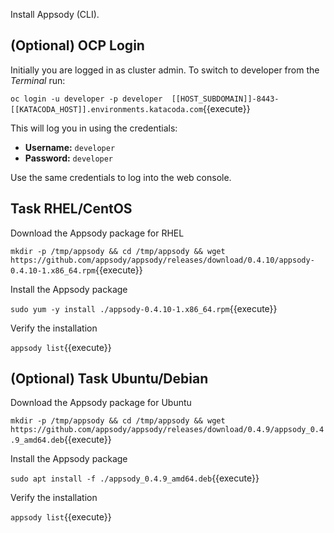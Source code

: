 Install Appsody (CLI).

## (Optional) OCP Login

Initially you are logged in as cluster admin. To switch to developer from the _Terminal_ run:

``oc login -u developer -p developer  [[HOST_SUBDOMAIN]]-8443-[[KATACODA_HOST]].environments.katacoda.com``{{execute}}

This will log you in using the credentials:

* **Username:** ``developer``
* **Password:** ``developer``

Use the same credentials to log into the web console.

## Task RHEL/CentOS

Download the Appsody package for RHEL

`mkdir -p /tmp/appsody && cd /tmp/appsody && wget https://github.com/appsody/appsody/releases/download/0.4.10/appsody-0.4.10-1.x86_64.rpm`{{execute}}

Install the Appsody package

`sudo yum -y install ./appsody-0.4.10-1.x86_64.rpm`{{execute}}

Verify the installation

`appsody list`{{execute}}



## (Optional) Task Ubuntu/Debian

Download the Appsody package for Ubuntu

`mkdir -p /tmp/appsody && cd /tmp/appsody && wget https://github.com/appsody/appsody/releases/download/0.4.9/appsody_0.4.9_amd64.deb`{{execute}}

Install the Appsody package

`sudo apt install -f ./appsody_0.4.9_amd64.deb`{{execute}}

Verify the installation

`appsody list`{{execute}}


